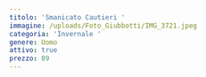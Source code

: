 ```yaml
---
titolo: 'Smanicato Cautieri '
immagine: /uploads/Foto_Giubbotti/IMG_3721.jpeg
categoria: 'Invernale '
genere: Uomo
attivo: true
prezzo: 89
---
```


